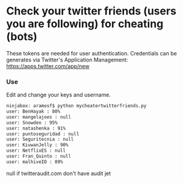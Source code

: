 # Check your twitter friends (users you are following) for cheating (bots)

These tokens are needed for user authentication.
Credentials can be generates via Twitter's Application Management:
https://apps.twitter.com/app/new

### Use

Edit and change your keys and username.

```sh
ninjabox: aramosf$ python mycheatertwitterfriends.py
user: BenHayak : 80%
user: mangelajoes : null
user: Snowden : 95%
user: natashenka : 91%
user: puntoseguridad : null
user: Seguritecnia : null
user: KiuwanJelly : 90%
user: NetflixES : null
user: Fran_Quinto : null
user: malhiveIO : 89%
```

null if twitteraudit.com don't have audit jet
